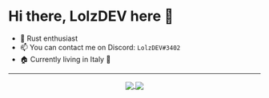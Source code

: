 # Hi there, LolzDEV here 👋

- 🦀 Rust enthusiast
- 📫 You can contact me on Discord: ```LolzDEV#3402```
- 🏠 Currently living in Italy 🍕

<hr>

<p align="center">
  <a href="https://github.com/LolzDEV">
    <img align="center" src="https://github-readme-stats.vercel.app/api?username=LolzDEV&theme=gruvbox&show_icons=true&count_private=true" />
    <img align="center" src="https://github-readme-stats.vercel.app/api/top-langs/?username=LolzDEV&hide_border=true&theme=gruvbox&layout=compact" />
  </a>
</p>
